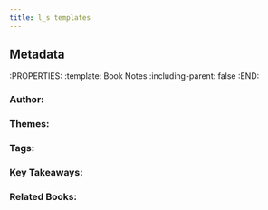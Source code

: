 ```yaml
---
title: l_s templates
---
```


## Metadata
:PROPERTIES:
:template: Book Notes
:including-parent: false
:END:
### Author:
### Themes:
### Tags:
### Key Takeaways:
### Related Books:
